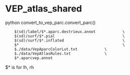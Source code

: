 # VEP_atlas_shared

python convert_to_vep_parc.convert_parc()

		$(sd)/label/$*.aparc.destrieux.annot			\
		$(sd)/surf/$*.pial								\
		$(sd)/surf/$*.inflated							\
		$*												\
		$./data/VepAparcColorLut.txt			\
		$./data/VepAtlasRules.txt				\
	    $*.aparcvep.annot


$* is for lh, rh
